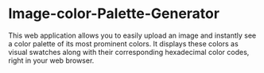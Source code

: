 # Image-color-Palette-Generator
This web application allows you to easily upload an image and instantly see a color palette of its most prominent colors. It displays these colors as visual swatches along with their corresponding hexadecimal color codes, right in your web browser. 
